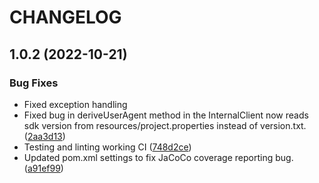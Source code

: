 # CHANGELOG

## 1.0.2 (2022-10-21)


### Bug Fixes

* Fixed exception handling
* Fixed bug in deriveUserAgent method in the InternalClient now reads sdk version from resources/project.properties instead of version.txt. ([2aa3d13](https://github.com/ShipEngine/shipengine-java/commit/2aa3d133756cfb311beb10bec3474dfad91bffef))
* Testing and linting working CI ([748d2ce](https://github.com/ShipEngine/shipengine-java/commit/748d2ceced376e0d66f895f5251ba166e70d9c5f))
* Updated pom.xml settings to fix JaCoCo coverage reporting bug. ([a91ef99](https://github.com/ShipEngine/shipengine-java/commit/a91ef99f29adf74e99478cc248291731be38ddff))
